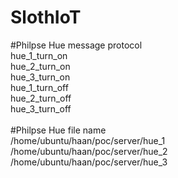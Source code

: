 # SlothIoT <br>

#Philpse Hue message protocol <br>
hue_1_turn_on <br>
hue_2_turn_on <br>
hue_3_turn_on <br>
hue_1_turn_off <br>
hue_2_turn_off <br>
hue_3_turn_off <br>
 <br>
#Philpse Hue file name <br>
/home/ubuntu/haan/poc/server/hue_1 <br>
/home/ubuntu/haan/poc/server/hue_2 <br>
/home/ubuntu/haan/poc/server/hue_3 <br>

